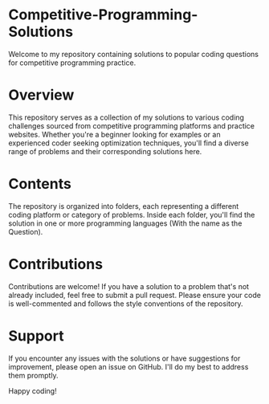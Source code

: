 # Competitive-Programming-Solutions

Welcome to my repository containing solutions to popular coding questions for competitive programming practice.

# Overview
This repository serves as a collection of my solutions to various coding challenges sourced from competitive programming platforms and practice websites. Whether you're a beginner looking for examples or an experienced coder seeking optimization techniques, you'll find a diverse range of problems and their corresponding solutions here.

# Contents
The repository is organized into folders, each representing a different coding platform or category of problems. Inside each folder, you'll find the solution in one or more programming languages (With the name as the Question).

# Contributions
Contributions are welcome! If you have a solution to a problem that's not already included, feel free to submit a pull request. Please ensure your code is well-commented and follows the style conventions of the repository.

# Support
If you encounter any issues with the solutions or have suggestions for improvement, please open an issue on GitHub. I'll do my best to address them promptly.

Happy coding!
